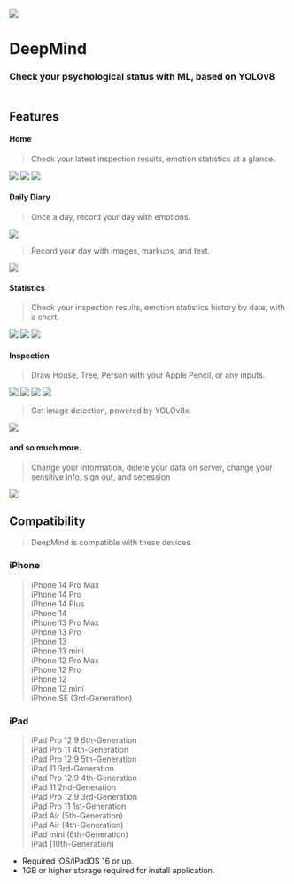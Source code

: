 ![ ](imgs/ic_deepMind_h.png)</br>
# DeepMind</br>
### Check your psychological status with ML, based on YOLOv8<br><br>

## Features</br>
#### Home</br>
> Check your latest inspection results, emotion statistics at a glance.</br>

![ ](imgs/home_1.png) ![ ](imgs/home_2.png) ![ ](imgs/home_3.png)</br>

#### Daily Diary</br>
> Once a day, record your day with emotions.</br>

![ ](imgs/dailyDiary_1.png)</br>

> Record your day with images, markups, and text. </br>

![ ](imgs/dailyDiary_2.png)</br>

#### Statistics</br>
> Check your inspection results, emotion statistics history by date, with a chart.</br>

![ ](imgs/statistics_1.png) ![ ](imgs/statistics_2.png) ![ ](imgs/statistics_3.png)</br>

#### Inspection</br>
> Draw House, Tree, Person with your Apple Pencil, or any inputs.</br>

![ ](imgs/inspection_1.png) ![ ](imgs/inspection_2.png) ![ ](imgs/inspection_3.png) ![ ](imgs/inspection_4.png)</br>

> Get image detection, powered by YOLOv8x.</br>

![ ](imgs/inspection_5.png)</br>

#### and so much more.</br>
> Change your information, delete your data on server, change your sensitive info, sign out, and secession </br>

![ ](imgs/more.png) </br>

## Compatibility</br>
> DeepMind is compatible with these devices. </br>
### iPhone</br>

> iPhone 14 Pro Max </br>
 iPhone 14 Pro </br>
 iPhone 14 Plus </br>
 iPhone 14 </br>
 iPhone 13 Pro Max </br>
 iPhone 13 Pro </br>
 iPhone 13 </br>
 iPhone 13 mini </br>
 iPhone 12 Pro Max </br>
 iPhone 12 Pro </br>
 iPhone 12 </br>
 iPhone 12 mini </br>
 iPhone SE (3rd-Generation) </br>

### iPad</br>

> iPad Pro 12.9 6th-Generation </br>
 iPad Pro 11 4th-Generation </br>
 iPad Pro 12.9 5th-Generation </br>
 iPad 11 3rd-Generation </br>
 iPad Pro 12.9 4th-Generation </br>
 iPad 11 2nd-Generation </br>
 iPad Pro 12.9 3rd-Generation </br>
 iPad Pro 11 1st-Generation </br>
 iPad Air (5th-Generation) </br>
 iPad Air (4th-Generation) </br>
 iPad mini (6th-Generation) </br>
 iPad (10th-Generation) </br>

 * Required iOS/iPadOS 16 or up. </br>
 * 1GB or higher storage required for install application.